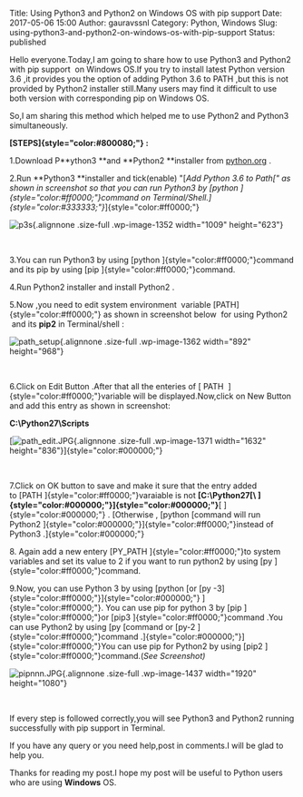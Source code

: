 Title: Using Python3 and Python2 on Windows OS with pip support
Date: 2017-05-06 15:00
Author: gauravssnl
Category: Python, Windows
Slug: using-python3-and-python2-on-windows-os-with-pip-support
Status: published

Hello everyone.Today,I am going to share how to use Python3 and Python2 with pip support  on Windows OS.If you try to install latest Python version 3.6 ,it provides you the option of adding Python 3.6 to PATH ,but this is not provided by Python2 installer still.Many users may find it difficult to use both version with corresponding pip on Windows OS.

So,I am sharing this method which helped me to use Python2 and Python3 simultaneously.

**[STEPS]{style="color:#800080;"} :**

1.Download P**ython3 **and **Python2 **installer from [python.org](http://python.org) .

2.Run **Python3 **installer and tick(enable) "[*Add Python 3.6 to Path[" as shown in screenshot so that you can run Python3 by [python ]{style="color:#ff0000;"}command on Terminal/Shell.]{style="color:#333333;"}*]{style="color:#ff0000;"}

![p3s](https://gauravssnl.files.wordpress.com/2017/05/p3s.jpg){.alignnone .size-full .wp-image-1352 width="1009" height="623"}

 

3.You can run Python3 by using [python ]{style="color:#ff0000;"}command and its pip by using [pip ]{style="color:#ff0000;"}command.

4.Run Python2 installer and install Python2 .

5.Now ,you need to edit system environment  variable [PATH]{style="color:#ff0000;"} as shown in screenshot below  for using Python2  and its **pip2** in Terminal/shell :

![path_setup](https://gauravssnl.files.wordpress.com/2017/05/path_setup.jpg){.alignnone .size-full .wp-image-1362 width="892" height="968"}

 

6.Click on Edit Button .After that all the enteries of [ PATH  ]{style="color:#ff0000;"}variable will be displayed.Now,click on New Button and add this entry as shown in screenshot:

**C:\\Python27\\Scripts**

[![path_edit.JPG](https://gauravssnl.files.wordpress.com/2017/05/path_edit.jpg){.alignnone .size-full .wp-image-1371 width="1632" height="836"}]{style="color:#000000;"}

 

7.Click on OK button to save and make it sure that the entry added to [PATH ]{style="color:#ff0000;"}varaiable is not **[C:\\Python27[\\ ]{style="color:#000000;"}]{style="color:#000000;"}**[ ]{style="color:#000000;"} . [Otherwise , [python [command will run Python2 ]{style="color:#000000;"}]{style="color:#ff0000;"}instead of Python3 .]{style="color:#000000;"}

8\. Again add a new entery [PY_PATH ]{style="color:#ff0000;"}to system variables and set its value to 2 if you want to run python2 by using [py ]{style="color:#ff0000;"}command.

9.Now, you can use Python 3 by using [python [or [py -3]{style="color:#ff0000;"}]{style="color:#000000;"} ]{style="color:#ff0000;"}. You can use pip for python 3 by [pip ]{style="color:#ff0000;"}or [pip3 ]{style="color:#ff0000;"}command .You can use Python2 by using [py [command or [py-2 ]{style="color:#ff0000;"}command .]{style="color:#000000;"}]{style="color:#ff0000;"}You can use pip for Python2 by using [pip2 ]{style="color:#ff0000;"}command.(*See Screenshot)*

![pipnnn.JPG](https://gauravssnl.files.wordpress.com/2017/05/pipnnn.jpg){.alignnone .size-full .wp-image-1437 width="1920" height="1080"}

 

If every step is followed correctly,you will see Python3 and Python2 running successfully with pip support in Terminal.

If you have any query or you need help,post in comments.I will be glad to help you.

Thanks for reading my post.I hope my post will be useful to Python users who are using **Windows** OS.

 

 

 
